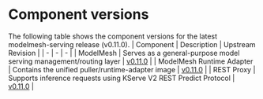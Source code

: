 # Component versions

The following table shows the component versions for the latest modelmesh-serving release (v0.11.0).
| Component | Description | Upstream Revision |
| - | - | - |
| ModelMesh | Serves as a general-purpose model serving management/routing layer | [v0.11.0](https://github.com/kserve/modelmesh/tree/v0.11.0) |
| ModelMesh Runtime Adapter | Contains the unified puller/runtime-adapter image | [v0.11.0](https://github.com/kserve/modelmesh-runtime-adapter/tree/v0.11.0) |
| REST Proxy | Supports inference requests using KServe V2 REST Predict Protocol | [v0.11.0](https://github.com/kserve/rest-proxy/tree/v0.11.0) |
